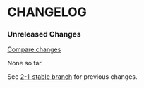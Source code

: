 # CHANGELOG

### Unreleased Changes

[Compare changes](https://github.com/codevise/pageflow-linkmap-page/compare/2-1-stable...master)

None so far.

See
[2-1-stable branch](https://github.com/codevise/pageflow-linkmap-page/blob/2-1-stable/CHANGELOG.md)
for previous changes.
